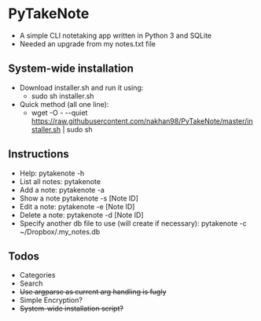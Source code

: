 # PyTakeNote #
- A simple CLI notetaking app written in Python 3 and SQLite
- Needed an upgrade from my notes.txt file

## System-wide installation
- Download installer.sh and run it using:
    - sudo sh installer.sh
- Quick method (all one line):
    - wget -O - --quiet https://raw.githubusercontent.com/nakhan98/PyTakeNote/master/installer.sh | sudo sh

## Instructions
- Help:
    pytakenote -h
- List all notes:
    pytakenote
- Add a note:
    pytakenote -a 
- Show a note
    pytakenote -s [Note ID]
- Edit a note:
    pytakenote -e [Note ID]
- Delete a note:
    pytakenote -d [Note ID]
- Specify another db file to use (will create if necessary):
    pytakenote -c ~/Dropbox/.my_notes.db

## Todos
- Categories
- Search
- <del>Use argparse as current arg handling is fugly</del>
- Simple Encryption?
- <del>System-wide installation script?</del>
